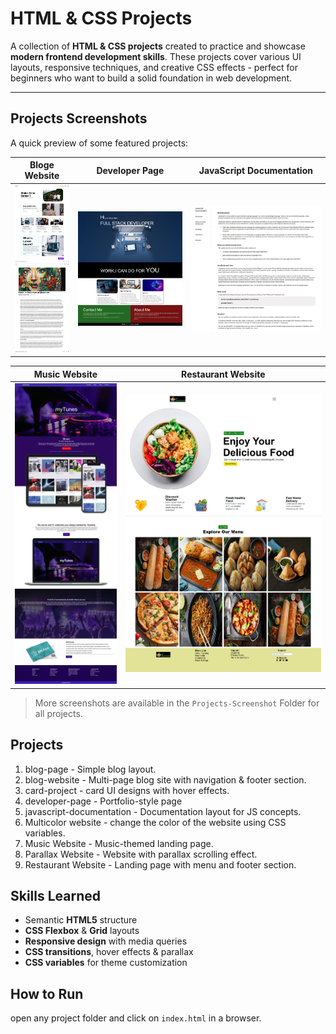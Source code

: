 # HTML & CSS Projects

A collection of **HTML & CSS projects** created to practice and showcase **modern frontend development skills**.
These projects cover various UI layouts, responsive techniques, and creative CSS effects - perfect for beginners who want to build a solid foundation in web development.

---

## Projects Screenshots

A quick preview of some featured projects:

| Bloge Website | Developer Page | JavaScript Documentation |
|---------------|----------------|--------------------------|
| ![Bloge Website](Projects-Screenshot/Bloge-Website-Screenshot.jpeg) | ![Developer Page](Projects-Screenshot/Developer-Page-Screenshot.jpeg) | ![JavaScript Documenttation](Projects-Screenshot/JavaScript-Documentation-Screenshot.jpeg) |

| Music Website | Restaurant Website |
|---------------|--------------------|
| ![Music Website](Projects-Screenshot/Music-Website-Screenshot.jpeg) | ![Restaurant Website](Projects-Screenshot/Restaurant-Website-Screenshot.jpeg) |

> More screenshots are available in the `Projects-Screenshot` Folder for all projects.

## Projects
1. blog-page - Simple blog layout.
2. blog-website - Multi-page blog site with navigation & footer section.
3. card-project - card UI designs with hover effects.
4. developer-page - Portfolio-style page
5. javascript-documentation - Documentation layout for JS concepts.
6. Multicolor website - change the color of the website using CSS variables.
7. Music Website - Music-themed landing page.
8. Parallax Website - Website with parallax scrolling effect.
9. Restaurant Website - Landing page with menu and footer section.

## Skills Learned

- Semantic **HTML5** structure
- **CSS Flexbox** & **Grid** layouts
- **Responsive design** with media queries
- **CSS transitions**, hover effects & parallax
- **CSS variables** for theme customization

## How to Run

open any project folder and click on `index.html` in a browser.
